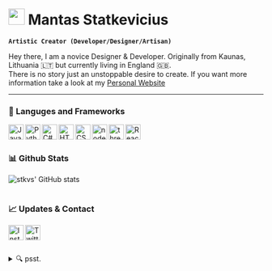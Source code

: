 # <img width="32px" src="https://cdn.jsdelivr.net/gh/Readme-Workflows/Readme-Icons@main/icons/gifs/wave.gif" /> Mantas Statkevicius

**`Artistic Creator (Developer/Designer/Artisan)`**

Hey there, I am a novice Designer & Developer. Originally from Kaunas, Lithuania 🇱🇹 but currently living in England 🇬🇧. <br/>
There is no story just an unstoppable desire to create. If you want more information take a look at my [Personal Website](https://stkvs.com) 

---

### 🔧 Languges and Frameworks

<img alt="JavaScript" width="30px" align="left" src="https://cdn.jsdelivr.net/gh/devicons/devicon@latest/icons/javascript/javascript-original.svg" />
<img alt="Python" width="30px" align="left" src="https://cdn.jsdelivr.net/gh/devicons/devicon@latest/icons/python/python-original.svg" />
<img alt="C#" width="30px" align="left" src="https://cdn.jsdelivr.net/gh/devicons/devicon@latest/icons/csharp/csharp-original.svg" />
<img alt="HTML" width="30px" align="left" src="https://cdn.jsdelivr.net/gh/devicons/devicon@latest/icons/html5/html5-original.svg" />
<img alt="CSS" width="30px" align="left" src="https://cdn.jsdelivr.net/gh/devicons/devicon@latest/icons/css3/css3-original.svg" />
<img alt="nodeJS" width="30px" align="left" src="https://cdn.jsdelivr.net/gh/devicons/devicon@latest/icons/nodejs/nodejs-original.svg" />       
<img alt="threeJS" width="30px" align="left" src="https://cdn.jsdelivr.net/gh/devicons/devicon@latest/icons/threejs/threejs-original.svg" />
<img alt="React" width="30px" align="left" src="https://cdn.jsdelivr.net/gh/devicons/devicon@latest/icons/react/react-original.svg" />
</br>
          
#

### 📊 Github Stats

![stkvs' GitHub stats](https://github-readme-stats.vercel.app/api?username=stkvs&show_icons=true&theme=ambient_gradient)

#

### 📈 Updates & Contact

<a href="https://instagram.com/mstkvs" target="_blank">
          <img alt="Instagram" width="30px" align="left" src="https://github.com/gauravghongde/social-icons/blob/master/PNG/Color/Instagram.png?raw=true" />
</a>
<a href="https://twitter.com/mstkvs" target="_blank">
          <img alt="Twitter" width="30px" align="left" src="https://github.com/gauravghongde/social-icons/blob/master/PNG/Color/Twitter.png?raw=true" />
</a>
<br/>

#

<details>
  <summary>🔍 psst.</summary>

  [click me](https://www.youtube.com/watch?v=dQw4w9WgXcQ)
</details>
